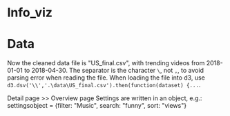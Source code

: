 # Info_viz
# Data

Now the cleaned data file is "US_final.csv", with trending videos from 2018-01-01 to 2018-04-30. The separator is the character `\`, not `,`, to avoid parsing error when reading the file. When loading the file into d3, use `d3.dsv('\\','.\data\US_final.csv').then(function(dataset) {...`. 

Detail page >> Overview page
Settings are written in an object, e.g.:
settingsobject = {filter: "Music", search: "funny", sort: "views"} 